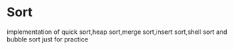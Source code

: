 # Sort
implementation of quick sort,heap sort,merge sort,insert sort,shell sort and bubble sort
just for practice
